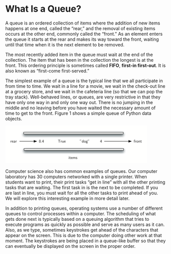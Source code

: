 What Is a Queue?
================

A queue is an ordered collection of items where the addition of new
items happens at one end, called the “rear,” and the removal of existing
items occurs at the other end, commonly called the “front.” As an
element enters the queue it starts at the rear and makes its way toward
the front, waiting until that time when it is the next element to be
removed.

The most recently added item in the queue must wait at the end of the
collection. The item that has been in the collection the longest is at
the front. This ordering principle is sometimes called **FIFO**,
**first-in first-out**. It is also known as “first-come first-served.”

The simplest example of a queue is the typical line that we all
participate in from time to time. We wait in a line for a movie, we wait
in the check-out line at a grocery store, and we wait in the cafeteria
line (so that we can pop the tray stack). Well-behaved lines, or queues,
are very restrictive in that they have only one way in and only one way
out. There is no jumping in the middle and no leaving before you have
waited the necessary amount of time to get to the front.
Figure 1 shows a simple queue of Python data
objects.

![Figure 1: A Queue of Python Data Objects](Figures/basicqueue.png)

Computer science also has common examples of queues. Our computer
laboratory has 30 computers networked with a single printer. When
students want to print, their print tasks “get in line” with all the
other printing tasks that are waiting. The first task in is the next to
be completed. If you are last in line, you must wait for all the other
tasks to print ahead of you. We will explore this interesting example in
more detail later.

In addition to printing queues, operating systems use a number of
different queues to control processes within a computer. The scheduling
of what gets done next is typically based on a queuing algorithm that
tries to execute programs as quickly as possible and serve as many users
as it can. Also, as we type, sometimes keystrokes get ahead of the
characters that appear on the screen. This is due to the computer doing
other work at that moment. The keystrokes are being placed in a
queue-like buffer so that they can eventually be displayed on the screen
in the proper order.
